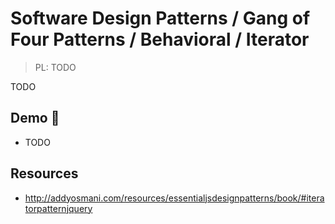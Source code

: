 # Software Design Patterns / Gang of Four Patterns / Behavioral / Iterator

> PL: TODO

TODO

## Demo 🎉

* TODO

## Resources

* <http://addyosmani.com/resources/essentialjsdesignpatterns/book/#iteratorpatternjquery>

